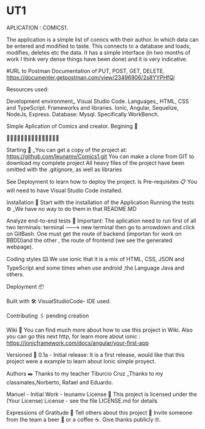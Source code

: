 # UT1
APLICATION : COMICS1.


The application is a simple list of comics with their author. In which data can be entered and modified to taste. This connects to a database and loads, modifies, deletes etc the data.
It has a simple interface (in two months of work I think very dense things have been done) and it is very indicative.


#URL to Postman Documentation of PUT, POST, GET, DELETE.
https://documenter.getpostman.com/view/23496906/2s8YYPHfQj

Resources used:

Development environment_ Visual Studio Code.
Languages_ HTML, CSS and TypeScript.
Frameworks and libraries. Ionic, Angular, Sequelize, NodeJs, Express.
Database: Mysql. Specifically WorkBench.


Simple Aplication of Comics and creator.
Begining 🚀

📐📐📐📐📐📐📐📐📐📐📐📐📐📐📐





Starting 🚀
_You can get a copy of the project at: https://github.com/leunamv/Comics1.git You can make a clone from GIT to download my complete project All heavy files of the project have been omitted with the .gitignore, as well as libraries

See Deployment to learn how to deploy the project.
ls
Pre-requisites 📋
You will need to have Visual Studio Code  installed.


Installation 🔧
Start with the installation of the Application
Running the tests ⚙️
_We have no way to do them in that README.MD

Analyze end-to-end tests 🔩
Important: The aplication need to run first of all two terminals: terminal ---> new terminal then go to arrowdown and click on GitBash. One must get the route of backend (importan for work on BBDD)and the other , the route of frontend (we see the generated webpage).

Coding styles ⌨️
We use ionic that it is a mix of HTML, CSS, JSON and TypeScript and some times when use android ,the Language Java and others.


Deployment 📦


Built with 🛠️
VisualStudioCode- IDE used.

Contributing 🖇️
pending creation

Wiki 📖
You can find much more about how to use this project in  Wiki.
Also you can go this next http, for learn more about ionic : https://ionicframework.com/docs/angular/your-first-app

Versioned 📌
0.1a - Initial release: It is a first release, would like that this project were a example to learn about Ionic simple proyect.

Authors ✒️
Thanks to my teacher Tiburcio Cruz _Thanks to my classmates,Norberto, Rafael and Eduardo.

Manuel - Initial Work - leunamv
License 📄
This project is licensed under the (Your License) License - see the file LICENSE.md for details

Expressions of Gratitude 🎁
Tell others about this project 📢
Invite someone from the team a beer 🍺 or a coffee ☕.
Give thanks publicly 🤓.